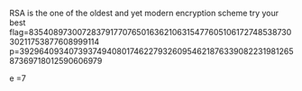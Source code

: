 RSA is the one of the oldest and yet modern encryption scheme try your best flag=83540897300728379177076501636210631547760510617274853873030211753877608999114 p=392964093407393749408017462279326095462187633908223198126587369718012590606979

e =7
